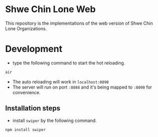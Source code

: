 # Shwe Chin Lone Web
This repository is the implementations of the web version of Shwe Chin Lone Organizations.

# 

# Development
- type the following command to start the hot reloading.
```bash
air
```
- The auto reloading will work in `localhost:8090`
- The server will run on port `:8888` and it's being mapped to `:8090` for convenience.

## Installation steps
- install `swiper` by the following command.
```bash
npm install swiper
```
